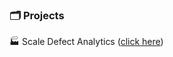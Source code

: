 ### 🗂️ Projects

🏭 Scale Defect Analytics ([click here](https://github.com/gayoungb/scale_defect_analysis/tree/32b0d4c48eefab9cd6242e0f0089bad7f8d3ec00/scale_defect_analytics))
